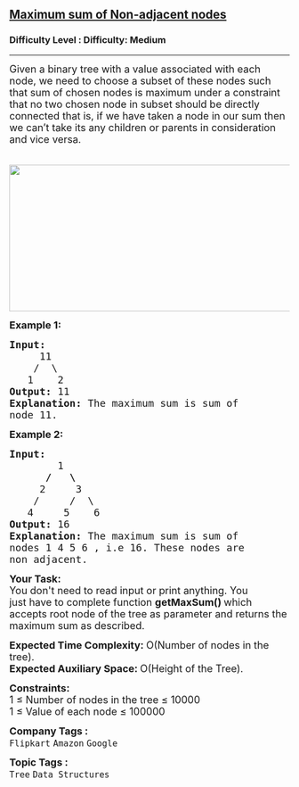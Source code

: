 <h2><a href="https://www.geeksforgeeks.org/problems/maximum-sum-of-non-adjacent-nodes/1?itm_source=geeksforgeeks&itm_medium=article&itm_campaign=practice_card">Maximum sum of Non-adjacent nodes</a></h2><h3>Difficulty Level : Difficulty: Medium</h3><hr><div class="problems_problem_content__Xm_eO"><p><span style="font-size:18px">Given a binary tree with a value associated with each node, we need to choose a subset of these nodes such that sum of chosen nodes is maximum under a constraint that no two chosen node in subset should be directly connected that is, if we have taken a node in our sum then we can’t take its any children or parents in consideration and vice versa.</span></p>

<p><span style="font-size:18px">&nbsp; &nbsp; &nbsp; &nbsp; &nbsp; &nbsp; &nbsp; &nbsp; &nbsp; &nbsp; &nbsp; &nbsp; &nbsp; &nbsp; &nbsp; &nbsp; &nbsp; &nbsp; &nbsp; &nbsp; &nbsp; &nbsp; &nbsp; &nbsp;<img alt="" src="http://contribute.geeksforgeeks.org/wp-content/uploads/nodeSubsetWithMaxSum.png" style="height:263px; width:600px"></span></p>

<p><span style="font-size:18px"><strong>Example 1:</strong></span></p>

<pre><span style="font-size:18px"><strong>Input:
</strong>     11
&nbsp;   /  \
&nbsp;  1    2
<strong>Output: </strong>11<strong>
Explanation: </strong>The maximum sum is sum of
node&nbsp;11.</span></pre>

<p><span style="font-size:18px"><strong>Example 2:</strong></span></p>

<pre><span style="font-size:18px"><strong>Input:
&nbsp;       </strong>1
<strong>      /   \
&nbsp;    </strong>2     3
&nbsp;   /     /  \
&nbsp;  4     5    6
<strong>Output: </strong>16<strong>
Explanation: </strong>The maximum sum is sum of
nodes 1 4 5 6<strong> </strong>, i.e 16. These nodes are
non adjacent.</span></pre>

<p><span style="font-size:18px"><strong>Your Task:</strong><br>
You don't need to read input or print anything. You just&nbsp;have to complete&nbsp;function&nbsp;<strong>getMaxSum() </strong>which accepts root node of the tree as parameter and returns the maximum sum as described.</span></p>

<p dir="ltr"><span style="font-size:18px"><strong>Expected Time Complexity: </strong>O(Number of nodes in the tree).<br>
<strong>Expected Auxiliary Space: </strong>O(Height of the Tree).</span></p>

<div><span style="font-size:18px"><strong>Constraints:</strong><br>
1 ≤ Number of nodes in the tree ≤ 10000</span></div>

<div><span style="font-size:18px">1 ≤ Value of each node ≤ 100000</span></div>
</div><p><span style=font-size:18px><strong>Company Tags : </strong><br><code>Flipkart</code>&nbsp;<code>Amazon</code>&nbsp;<code>Google</code>&nbsp;<br><p><span style=font-size:18px><strong>Topic Tags : </strong><br><code>Tree</code>&nbsp;<code>Data Structures</code>&nbsp;